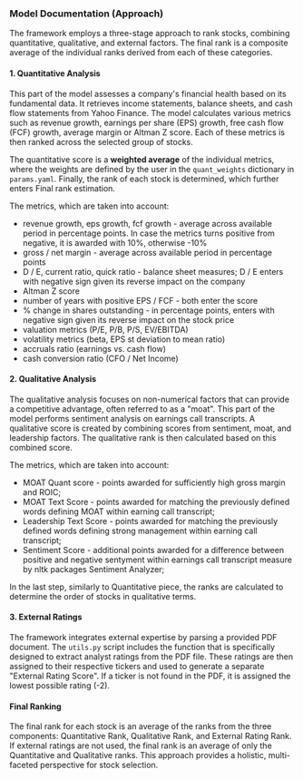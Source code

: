 ### Model Documentation (Approach)

The framework employs a three-stage approach to rank stocks, combining quantitative, qualitative, and external factors. The final rank is a composite average of the individual ranks derived from each of these categories.

#### 1. Quantitative Analysis
This part of the model assesses a company's financial health based on its fundamental data. It retrieves income statements, balance sheets, and cash flow statements from Yahoo Finance. The model calculates various metrics such as revenue growth, earnings per share (EPS) growth, free cash flow (FCF) growth, average margin or Altman Z score. Each of these metrics is then ranked across the selected group of stocks.

The quantitative score is a **weighted average** of the individual metrics, where the weights are defined by the user in the `quant_weights` dictionary in `params.yaml`.
Finally, the rank of each stock is determined, which further enters Final rank estimation.

The metrics, which are taken into account:
- revenue growth, eps growth, fcf growth - average across available period in percentage points. In case the metrics turns positive from negative, it is awarded with 10%, otherwise -10%
- gross / net margin - average across available period in percentage points
- D / E, current ratio, quick ratio - balance sheet measures; D / E enters with negative sign given its reverse impact on the company
- Altman Z score
- number of years with positive EPS / FCF - both enter the score
- % change in shares outstanding - in percentage points, enters with negative sign given its reverse impact on the stock price
- valuation metrics (P/E, P/B, P/S, EV/EBITDA)
- volatility metrics (beta, EPS st deviation to mean ratio)
- accruals ratio (earnings vs. cash flow)
- cash conversion ratio (CFO / Net Income)

#### 2. Qualitative Analysis
The qualitative analysis focuses on non-numerical factors that can provide a competitive advantage, often referred to as a "moat". This part of the model performs sentiment analysis on earnings call transcripts. A qualitative score is created by combining scores from sentiment, moat, and leadership factors. The qualitative rank is then calculated based on this combined score.

The metrics, which are taken into account:
- MOAT Quant score - points awarded for sufficiently high gross margin and ROIC;
- MOAT Text Score - points awarded for matching the previously defined words defining MOAT within earning call transcript;
- Leadership Text Score - points awarded for matching the previously defined words defining strong management within earning call transcript;
- Sentiment Score - additional points awarded for a difference between positive and negative sentyment within earnings call transcript measure by nltk packages Sentiment Analyzer;

In the last step, similarly to Quantitative piece, the ranks are calculated to determine the order of stocks in qualitative terms.

#### 3. External Ratings
The framework integrates external expertise by parsing a provided PDF document. The `utils.py` script includes the function that is specifically designed to extract analyst ratings from the PDF file. These ratings are then assigned to their respective tickers and used to generate a separate "External Rating Score". If a ticker is not found in the PDF, it is assigned the lowest possible rating (-2).

#### Final Ranking
The final rank for each stock is an average of the ranks from the three components: Quantitative Rank, Qualitative Rank, and External Rating Rank. If external ratings are not used, the final rank is an average of only the Quantitative and Qualitative ranks. This approach provides a holistic, multi-faceted perspective for stock selection.